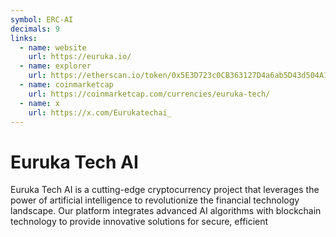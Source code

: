 ```yaml
---
symbol: ERC-AI
decimals: 9
links:
  - name: website
    url: https://euruka.io/
  - name: explorer
    url: https://etherscan.io/token/0x5E3D723c0CB363127D4a6ab5D43d504A17a5c05D
  - name: coinmarketcap
    url: https://coinmarketcap.com/currencies/euruka-tech/
  - name: x
    url: https://x.com/Eurukatechai_
---
```


# Euruka Tech AI

Euruka Tech AI is a cutting-edge cryptocurrency project that leverages the power of artificial intelligence to revolutionize the financial technology landscape. Our platform integrates advanced AI algorithms with blockchain technology to provide innovative solutions for secure, efficient
